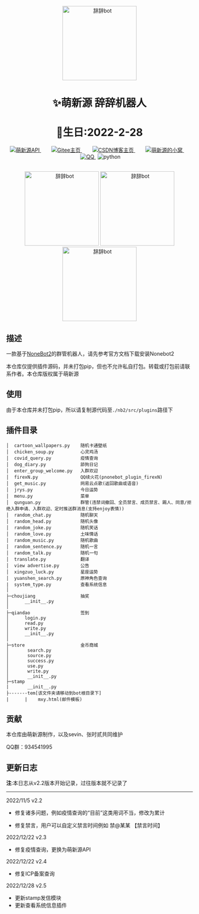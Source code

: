 <p align="center">
  <a href="https://v2.nonebot.dev/"><img src="https://zsy.juncikeji.xyz/i/img/icon_cici.png" width="200" height="200" alt="辞辞bot"></a>
</p>


<div align="center">
    <h1 align="center">✨萌新源 辞辞机器人</h1>
     <h1 align="center">🎂生日:2022-2-28</h1>
</div>
<p align="center">
	<!-- 萌新源API -->
	<a style="margin-inline:5px" target="_blank" href="https://api.juncikeji.xyz/">
		<img src="https://img.shields.io/badge/API-萌新源-blue?style=flat&logo=PHP" title="萌新源API">
	</a>&emsp;
	<!-- Gitee主页 -->
	<a style="margin-inline:5px" target="_blank" href="https://gitee.com/meng-xinyuan-mxy">
		<img src="https://img.shields.io/badge/Gitee-Home-blue?style=flat&logo=Gitee" title="Gitee主页">
	</a>&emsp;
	<!-- CSDN博客 -->
	<a style="margin-inline:5px" target="_blank" href="https://blog.csdn.net/m0_66648798">
		<img src="https://img.shields.io/badge/CSDN-博客-c32136?style=flat&logo=C" title="CSDN博客主页">
	</a>&emsp;
	<!-- 萌新源的小窝 -->
	<a style="margin-inline:5px" target="_blank" href="http://blog.juncikeji.xyz/">
		<img src="https://img.shields.io/badge/Blog-个人博客-FDE6E0?style=flat&logo=Blogger" title="萌新源的小窝">
	</a>&emsp;
	<!-- QQ群 -->
	<a style="margin-inline:5px" target="_blank" href="https://jq.qq.com/?_wv=1027&k=5Ot4AUXh">
		<img src="https://img.shields.io/badge/腾讯-QQ群-0cedbe?style=flat&logo=Tencent QQ" title="QQ">
	</a>
	<!-- py版本 -->
	<img src="https://img.shields.io/badge/python-3.7.3+-blue" alt="python">
</p></br>

<div align="center">
    <img src="https://gitee.com/yevin_bot/cici-bot/raw/master/img/virtual_01.png" width="200px" alt="辞辞bot">
<img src="https://gitee.com/yevin_bot/cici-bot/raw/master/img/virtual_02.png" width="200px" alt="辞辞bot">
<img src="https://gitee.com/yevin_bot/cici-bot/raw/master/img/virtual_03.png" width="200px" alt="辞辞bot">
</div>


## 描述

一款基于[NoneBot2](https://v2.nonebot.dev/)的群管机器人，请先参考官方文档下载安装Nonebot2

本仓库仅提供插件源码，并未打包pip，但也不允许私自打包。转载或打包前请联系作者。本仓库版权属于萌新源

## 使用
由于本仓库并未打包pip，所以请复制源代码至`./nb2/src/plugins`路径下



## 插件目录
```
│  cartoon_wallpapers.py	随机卡通壁纸
│  chicken_soup.py			心灵鸡汤
│  covid_query.py			疫情查询
│  dog_diary.py				舔狗日记
│  enter_group_welcome.py	入群欢迎
│  firexN.py				QQ续火花(pnonebot_plugin_firexN)
│  get_music.py             网易云点歌(返回歌曲或语音)
│  jrys.py					今日运势
│  menu.py					菜单	
│  qunguan.py				群管(违禁词撤回、全员禁言、成员禁言、踢人、同意/拒绝入群申请、入群欢迎、定时推送群消息(支持enjoy表情))
│  random_chat.py			随机聊天
│  random_head.py			随机头像
│  random_joke.py			随机笑话
│  random_love.py			土味情话
│  random_music.py			随机歌曲
│  random_sentence.py		随机一言
│  random_talk.py			随机一句
│  translate.py				翻译
│  view advertise.py		公告
│  xingzuo_luck.py			星座运势
│  yuanshen_search.py		原神角色查询
|  system_type.py			查看系统信息
│
├─choujiang					抽奖
│      __init__.py
│
├─qiandao					签到
│      login.py
│      read.py
│      write.py
│      __init__.py
│
├─store						金币商城
│       search.py
│       source.py
│       success.py
│       use.py
│       write.py
│       __init__.py
├─stamp
|		__init__.py
├-------tem[该文件夹请移动到bot根目录下]
|	   |	mxy.html(邮件模板)
```

## 贡献
本仓库由萌新源制作，以及sevin、张时贰共同维护

QQ群：934541995

## 更新日志

**注**:本日志从v2.2版本开始记录，过往版本就不记录了

------

2022/11/5  v2.2

- 修复诸多问题，例如疫情查询的“目前”这类用词不当，修改为累计

- 修复禁言，用户可以自定义禁言时间例如 禁@某某 【禁言时间】


2022/12/22  v2.3

- 修复疫情查询，更换为萌新源API


2022/12/22  v2.4

- 修复ICP备案查询

2022/12/28  v2.5

- 更新stamp发信模块
- 更新查看系统信息插件